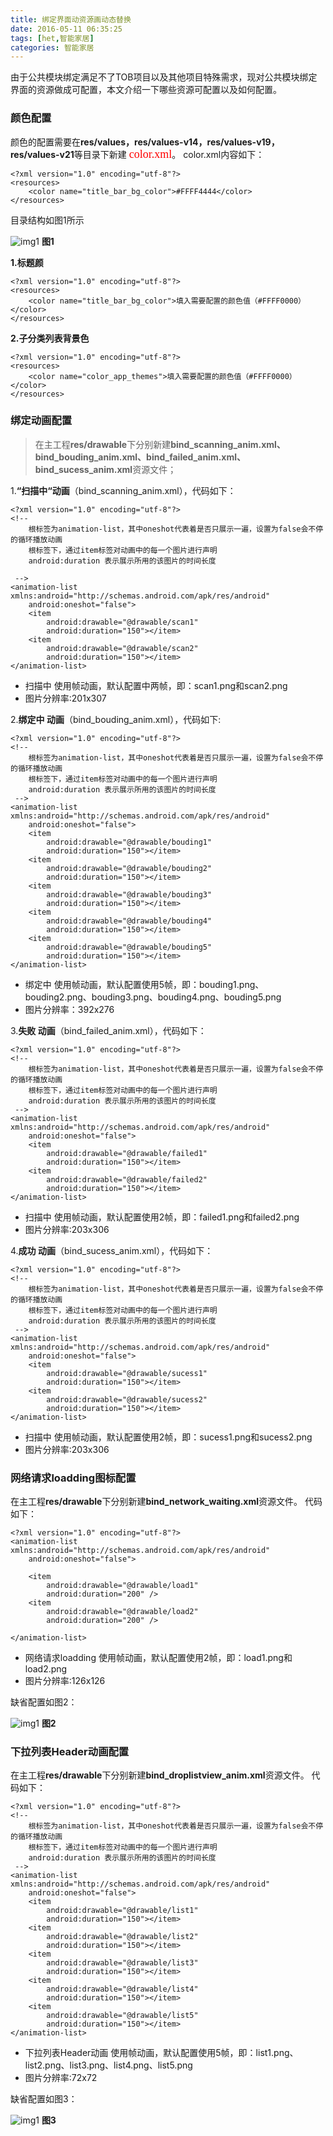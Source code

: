 ```yaml
---
title: 绑定界面动资源画动态替换
date: 2016-05-11 06:35:25
tags: [het,智能家居]
categories: 智能家居
---
```

由于公共模块绑定满足不了TOB项目以及其他项目特殊需求，现对公共模块绑定界面的资源做成可配置，本文介绍一下哪些资源可配置以及如何配置。
<!--more-->
### 颜色配置
  颜色的配置需要在**res/values，res/values-v14，res/values-v19，res/values-v21**等目录下新建
  <font color=red face="黑体" size=4>color.xml</font>。
  color.xml内容如下：

```
<?xml version="1.0" encoding="utf-8"?>
<resources>
    <color name="title_bar_bg_color">#FFFF4444</color>
</resources>
```

  
  
  目录结构如图1所示

![img1](public-bind/values.png)
**图1**

**1.标题颜**
```
<?xml version="1.0" encoding="utf-8"?>
<resources>
    <color name="title_bar_bg_color">填入需要配置的颜色值（#FFFF0000）</color>
</resources>
```

**2.子分类列表背景色**
```
<?xml version="1.0" encoding="utf-8"?>
<resources>
    <color name="color_app_themes">填入需要配置的颜色值（#FFFF0000）</color>
</resources>
```

### 绑定动画配置
>在主工程**res/drawable**下分别新建**bind_scanning_anim.xml、bind_bouding_anim.xml、bind_failed_anim.xml、bind_sucess_anim.xml**资源文件；


1.**“扫描中“动画**（bind_scanning_anim.xml），代码如下：

```
<?xml version="1.0" encoding="utf-8"?>
<!--
    根标签为animation-list，其中oneshot代表着是否只展示一遍，设置为false会不停的循环播放动画
    根标签下，通过item标签对动画中的每一个图片进行声明
    android:duration 表示展示所用的该图片的时间长度
    
 -->
<animation-list xmlns:android="http://schemas.android.com/apk/res/android"
    android:oneshot="false">
    <item
        android:drawable="@drawable/scan1"
        android:duration="150"></item>
    <item
        android:drawable="@drawable/scan2"
        android:duration="150"></item>
</animation-list>

```
* 扫描中 使用帧动画，默认配置中两帧，即：scan1.png和scan2.png
* 图片分辨率:201x307

2.**绑定中 动画**（bind_bouding_anim.xml），代码如下:

```
<?xml version="1.0" encoding="utf-8"?>
<!--
    根标签为animation-list，其中oneshot代表着是否只展示一遍，设置为false会不停的循环播放动画
    根标签下，通过item标签对动画中的每一个图片进行声明
    android:duration 表示展示所用的该图片的时间长度
 -->
<animation-list xmlns:android="http://schemas.android.com/apk/res/android"
    android:oneshot="false">
    <item
        android:drawable="@drawable/bouding1"
        android:duration="150"></item>
    <item
        android:drawable="@drawable/bouding2"
        android:duration="150"></item>
    <item
        android:drawable="@drawable/bouding3"
        android:duration="150"></item>
    <item
        android:drawable="@drawable/bouding4"
        android:duration="150"></item>
    <item
        android:drawable="@drawable/bouding5"
        android:duration="150"></item>
</animation-list>
```
* 绑定中 使用帧动画，默认配置使用5帧，即：bouding1.png、bouding2.png、bouding3.png、bouding4.png、bouding5.png
* 图片分辨率：392x276

3.**失败 动画**（bind_failed_anim.xml），代码如下：

```
<?xml version="1.0" encoding="utf-8"?>
<!--
    根标签为animation-list，其中oneshot代表着是否只展示一遍，设置为false会不停的循环播放动画
    根标签下，通过item标签对动画中的每一个图片进行声明
    android:duration 表示展示所用的该图片的时间长度
 -->
<animation-list xmlns:android="http://schemas.android.com/apk/res/android"
    android:oneshot="false">
    <item
        android:drawable="@drawable/failed1"
        android:duration="150"></item>
    <item
        android:drawable="@drawable/failed2"
        android:duration="150"></item>
</animation-list>
```
* 扫描中 使用帧动画，默认配置使用2帧，即：failed1.png和failed2.png
* 图片分辨率:203x306


4.**成功 动画**（bind_sucess_anim.xml），代码如下：

```
<?xml version="1.0" encoding="utf-8"?>
<!--
    根标签为animation-list，其中oneshot代表着是否只展示一遍，设置为false会不停的循环播放动画
    根标签下，通过item标签对动画中的每一个图片进行声明
    android:duration 表示展示所用的该图片的时间长度
 -->
<animation-list xmlns:android="http://schemas.android.com/apk/res/android"
    android:oneshot="false">
    <item
        android:drawable="@drawable/sucess1"
        android:duration="150"></item>
    <item
        android:drawable="@drawable/sucess2"
        android:duration="150"></item>
</animation-list>

```
* 扫描中 使用帧动画，默认配置使用2帧，即：sucess1.png和sucess2.png
* 图片分辨率:203x306

### 网络请求loadding图标配置
在主工程**res/drawable**下分别新建**bind_network_waiting.xml**资源文件。
代码如下：

```
<?xml version="1.0" encoding="utf-8"?>
<animation-list xmlns:android="http://schemas.android.com/apk/res/android"
    android:oneshot="false">

    <item
        android:drawable="@drawable/load1"
        android:duration="200" />
    <item
        android:drawable="@drawable/load2"
        android:duration="200" />

</animation-list>
```
* 网络请求loadding 使用帧动画，默认配置使用2帧，即：load1.png和load2.png
* 图片分辨率:126x126

缺省配置如图2：


![img1](public-bind/loading.png)
**图2**


### 下拉列表Header动画配置
在主工程**res/drawable**下分别新建**bind_droplistview_anim.xml**资源文件。
代码如下：
```
<?xml version="1.0" encoding="utf-8"?>
<!--
    根标签为animation-list，其中oneshot代表着是否只展示一遍，设置为false会不停的循环播放动画
    根标签下，通过item标签对动画中的每一个图片进行声明
    android:duration 表示展示所用的该图片的时间长度
 -->
<animation-list xmlns:android="http://schemas.android.com/apk/res/android"
    android:oneshot="false">
    <item
        android:drawable="@drawable/list1"
        android:duration="150"></item>
    <item
        android:drawable="@drawable/list2"
        android:duration="150"></item>
    <item
        android:drawable="@drawable/list3"
        android:duration="150"></item>
    <item
        android:drawable="@drawable/list4"
        android:duration="150"></item>
    <item
        android:drawable="@drawable/list5"
        android:duration="150"></item>
</animation-list>

```
* 下拉列表Header动画 使用帧动画，默认配置使用5帧，即：list1.png、list2.png、list3.png、list4.png、list5.png
* 图片分辨率:72x72

缺省配置如图3：



![img1](public-bind/droplist.png)
**图3**





